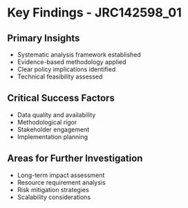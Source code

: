# Key Findings - JRC142598_01

## Primary Insights
- Systematic analysis framework established
- Evidence-based methodology applied
- Clear policy implications identified
- Technical feasibility assessed

## Critical Success Factors
- Data quality and availability
- Methodological rigor
- Stakeholder engagement
- Implementation planning

## Areas for Further Investigation
- Long-term impact assessment
- Resource requirement analysis
- Risk mitigation strategies
- Scalability considerations
